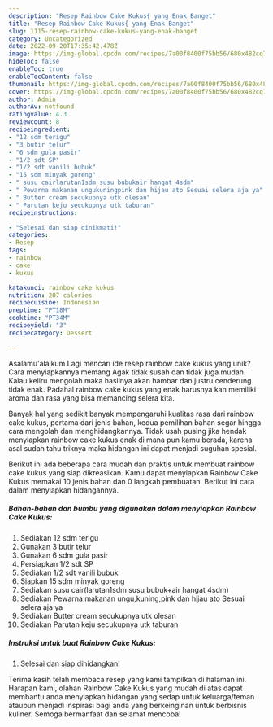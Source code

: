```yaml
---
description: "Resep Rainbow Cake Kukus{ yang Enak Banget"
title: "Resep Rainbow Cake Kukus{ yang Enak Banget"
slug: 1115-resep-rainbow-cake-kukus-yang-enak-banget
category: Uncategorized
date: 2022-09-20T17:35:42.478Z
image: https://img-global.cpcdn.com/recipes/7a00f8400f75bb56/680x482cq70/rainbow-cake-kukus-foto-resep-utama.jpg
hideToc: false
enableToc: true
enableTocContent: false
thumbnail: https://img-global.cpcdn.com/recipes/7a00f8400f75bb56/680x482cq70/rainbow-cake-kukus-foto-resep-utama.jpg
cover: https://img-global.cpcdn.com/recipes/7a00f8400f75bb56/680x482cq70/rainbow-cake-kukus-foto-resep-utama.jpg
author: Admin
authorAv: notfound
ratingvalue: 4.3
reviewcount: 8
recipeingredient:
- "12 sdm terigu"
- "3 butir telur"
- "6 sdm gula pasir"
- "1/2 sdt SP"
- "1/2 sdt vanili bubuk"
- "15 sdm minyak goreng"
- " susu cairlarutan1sdm susu bubukair hangat 4sdm"
- " Pewarna makanan ungukuningpink dan hijau ato Sesuai selera aja ya"
- " Butter cream secukupnya utk olesan"
- " Parutan keju secukupnya utk taburan"
recipeinstructions:

- "Selesai dan siap dinikmati!"
categories:
- Resep
tags:
- rainbow
- cake
- kukus

katakunci: rainbow cake kukus 
nutrition: 207 calories
recipecuisine: Indonesian
preptime: "PT18M"
cooktime: "PT34M"
recipeyield: "3"
recipecategory: Dessert

---
```



Asalamu'alaikum Lagi mencari ide resep rainbow cake kukus yang unik? Cara menyiapkannya memang Agak tidak susah dan tidak juga mudah. Kalau keliru mengolah maka hasilnya akan hambar dan justru cenderung tidak enak. Padahal rainbow cake kukus yang enak harusnya kan memiliki aroma dan rasa yang bisa memancing selera kita.




Banyak hal yang sedikit banyak mempengaruhi kualitas rasa dari rainbow cake kukus, pertama dari jenis bahan, kedua pemilihan bahan segar hingga cara mengolah dan menghidangkannya. Tidak usah pusing jika hendak menyiapkan rainbow cake kukus enak di mana pun kamu berada, karena asal sudah tahu triknya maka hidangan ini dapat menjadi suguhan spesial.


Berikut ini ada beberapa cara mudah dan praktis untuk membuat rainbow cake kukus yang siap dikreasikan. Kamu dapat menyiapkan Rainbow Cake Kukus memakai 10 jenis bahan dan 0 langkah pembuatan. Berikut ini cara dalam menyiapkan hidangannya.

<!--inarticleads1-->

##### Bahan-bahan dan bumbu yang digunakan dalam menyiapkan Rainbow Cake Kukus:

1. Sediakan 12 sdm terigu
1. Gunakan 3 butir telur
1. Gunakan 6 sdm gula pasir
1. Persiapkan 1/2 sdt SP
1. Sediakan 1/2 sdt vanili bubuk
1. Siapkan 15 sdm minyak goreng
1. Sediakan  susu cair(larutan1sdm susu bubuk+air hangat 4sdm)
1. Sediakan  Pewarna makanan ungu,kuning,pink dan hijau ato Sesuai selera aja ya
1. Sediakan  Butter cream secukupnya utk olesan
1. Sediakan  Parutan keju secukupnya utk taburan




<!--inarticleads2-->

##### Instruksi untuk buat Rainbow Cake Kukus:


1. Selesai dan siap dihidangkan!



Terima kasih telah membaca resep yang kami tampilkan di halaman ini. Harapan kami, olahan Rainbow Cake Kukus yang mudah di atas dapat membantu anda menyiapkan hidangan yang sedap untuk keluarga/teman ataupun menjadi inspirasi bagi anda yang berkeinginan untuk berbisnis kuliner. Semoga bermanfaat dan selamat mencoba!
